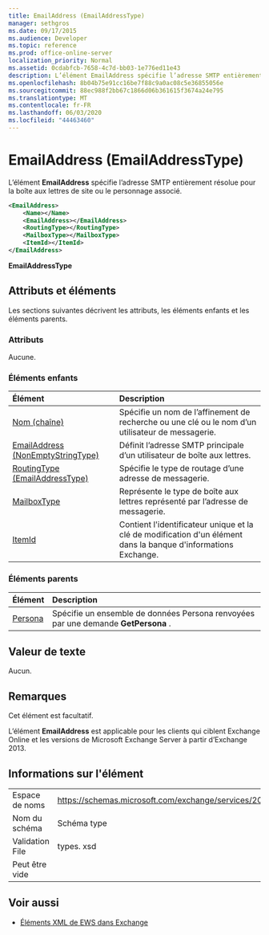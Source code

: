 ```yaml
---
title: EmailAddress (EmailAddressType)
manager: sethgros
ms.date: 09/17/2015
ms.audience: Developer
ms.topic: reference
ms.prod: office-online-server
localization_priority: Normal
ms.assetid: 0cdabfcb-7658-4c7d-bb03-1e776ed11e43
description: L’élément EmailAddress spécifie l’adresse SMTP entièrement résolue pour la boîte aux lettres de site ou le personnage associé.
ms.openlocfilehash: 8b04b75e91cc16be7f88c9a0ac08c5e36855056e
ms.sourcegitcommit: 88ec988f2bb67c1866d06b361615f3674a24e795
ms.translationtype: MT
ms.contentlocale: fr-FR
ms.lasthandoff: 06/03/2020
ms.locfileid: "44463460"
---
```

# <a name="emailaddress-emailaddresstype"></a>EmailAddress (EmailAddressType)

L’élément **EmailAddress** spécifie l’adresse SMTP entièrement résolue pour la boîte aux lettres de site ou le personnage associé. 
  
```xml
<EmailAddress>
    <Name></Name>
    <EmailAddress></EmailAddress>
    <RoutingType></RoutingType>
    <MailboxType></MailboxType>
    <ItemId></ItemId>
</EmailAddress>
```

 **EmailAddressType**
## <a name="attributes-and-elements"></a>Attributs et éléments

Les sections suivantes décrivent les attributs, les éléments enfants et les éléments parents.
  
### <a name="attributes"></a>Attributs

Aucune.
  
### <a name="child-elements"></a>Éléments enfants

|**Élément**|**Description**|
|:-----|:-----|
|[Nom (chaîne)](name-string.md) <br/> |Spécifie un nom de l’affinement de recherche ou une clé ou le nom d’un utilisateur de messagerie.  <br/> |
|[EmailAddress (NonEmptyStringType)](emailaddress-nonemptystringtype.md) <br/> |Définit l’adresse SMTP principale d’un utilisateur de boîte aux lettres.  <br/> |
|[RoutingType (EmailAddressType)](routingtype-emailaddresstype.md) <br/> |Spécifie le type de routage d’une adresse de messagerie.  <br/> |
|[MailboxType](mailboxtype.md) <br/> |Représente le type de boîte aux lettres représenté par l’adresse de messagerie.  <br/> |
|[ItemId](itemid.md) <br/> |Contient l'identificateur unique et la clé de modification d'un élément dans la banque d'informations Exchange.  <br/> |
   
### <a name="parent-elements"></a>Éléments parents

|**Élément**|**Description**|
|:-----|:-----|
|[Persona](persona.md) <br/> |Spécifie un ensemble de données Persona renvoyées par une demande **GetPersona** .  <br/> |
   
## <a name="text-value"></a>Valeur de texte

Aucun.
  
## <a name="remarks"></a>Remarques

Cet élément est facultatif.
  
L’élément **EmailAddress** est applicable pour les clients qui ciblent Exchange Online et les versions de Microsoft Exchange Server à partir d’Exchange 2013. 
  
## <a name="element-information"></a>Informations sur l'élément

|||
|:-----|:-----|
|Espace de noms  <br/> |https://schemas.microsoft.com/exchange/services/2006/types  <br/> |
|Nom du schéma  <br/> |Schéma type  <br/> |
|Validation File  <br/> |types. xsd  <br/> |
|Peut être vide  <br/> ||
   
## <a name="see-also"></a>Voir aussi

- [Éléments XML de EWS dans Exchange](ews-xml-elements-in-exchange.md)

